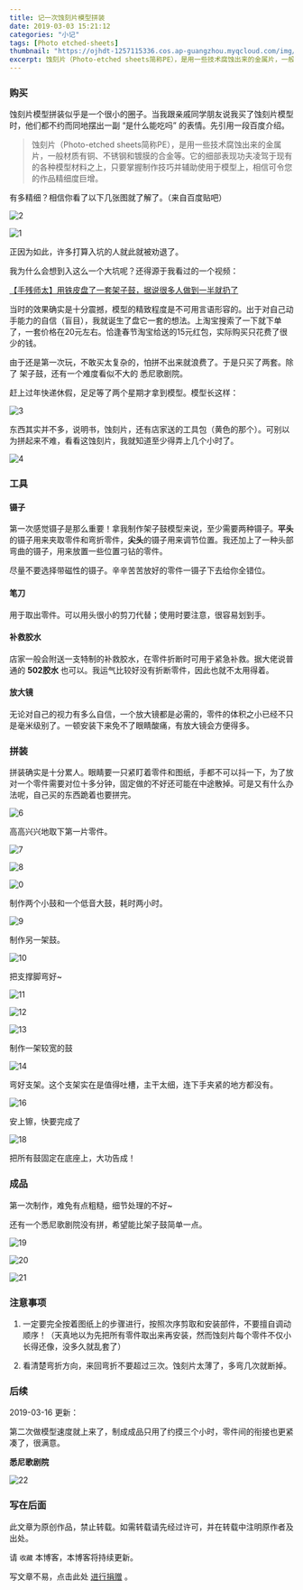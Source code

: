 ```yaml
---
title: 记一次蚀刻片模型拼装
date: 2019-03-03 15:21:12
categories: "小记"
tags: [Photo etched-sheets]
thumbnail: "https://ojhdt-1257115336.cos.ap-guangzhou.myqcloud.com/img/20190303/19.jpg"
excerpt: 蚀刻片（Photo-etched sheets简称PE），是用一些技术腐蚀出来的金属片，一般材质有铜、不锈钢和镀膜的合金等。它的细部表现功夫凌驾于现有的各种模型材料之上，只要掌握制作技巧并辅助使用于模型上，相信可令您的作品精细度巨增。
---
```

### 购买
蚀刻片模型拼装似乎是一个很小的圈子。当我跟亲戚同学朋友说我买了蚀刻片模型时，他们都不约而同地摆出一副 “是什么能吃吗” 的表情。先引用一段百度介绍。
>蚀刻片（Photo-etched sheets简称PE），是用一些技术腐蚀出来的金属片，一般材质有铜、不锈钢和镀膜的合金等。它的细部表现功夫凌驾于现有的各种模型材料之上，只要掌握制作技巧并辅助使用于模型上，相信可令您的作品精细度巨增。

有多精细？相信你看了以下几张图就了解了。（来自百度贴吧）

![2](https://ojhdt-1257115336.cos.ap-guangzhou.myqcloud.com/img/20190303/2.jpg)

![1](https://ojhdt-1257115336.cos.ap-guangzhou.myqcloud.com/img/20190303/1.jpg)

正因为如此，许多打算入坑的人就此就被劝退了。

我为什么会想到入这么一个大坑呢？还得源于我看过的一个视频：

[【手残师太】用铁皮盘了一套架子鼓，据说很多人做到一半就扔了](http://www.bilibili.com/video/av41909085)

当时的效果确实是十分震撼，模型的精致程度是不可用言语形容的。出于对自己动手能力的自信（盲目），我就诞生了盘它一套的想法。上淘宝搜索了一下就下单了，一套价格在20元左右。恰逢春节淘宝给送的15元红包，实际购买只花费了很少的钱。

由于还是第一次玩，不敢买太复杂的，怕拼不出来就浪费了。于是只买了两套。除了 架子鼓，还有一个难度看似不大的 悉尼歌剧院。

赶上过年快递休假，足足等了两个星期才拿到模型。模型长这样：

![3](https://ojhdt-1257115336.cos.ap-guangzhou.myqcloud.com/img/20190303/3.jpg)

东西其实并不多，说明书，蚀刻片，还有店家送的工具包（黄色的那个）。可别以为拼起来不难，看看这蚀刻片，我就知道至少得弄上几个小时了。

![4](https://ojhdt-1257115336.cos.ap-guangzhou.myqcloud.com/img/20190303/4.jpg)

### 工具

#### 镊子
第一次感觉镊子是那么重要！拿我制作架子鼓模型来说，至少需要两种镊子。**平头**的镊子用来夹取零件和弯折零件，**尖头**的镊子用来调节位置。我还加上了一种头部弯曲的镊子，用来放置一些位置刁钻的零件。

尽量不要选择带磁性的镊子。辛辛苦苦放好的零件一镊子下去给你全错位。

#### 笔刀

用于取出零件。可以用头很小的剪刀代替；使用时要注意，很容易划到手。

#### 补救胶水
店家一般会附送一支特制的补救胶水，在零件折断时可用于紧急补救。据大佬说普通的 **502胶水** 也可以。我运气比较好没有折断零件，因此也就不太用得着。

#### 放大镜
无论对自己的视力有多么自信，一个放大镜都是必需的，零件的体积之小已经不只是毫米级别了。一顿安装下来免不了眼睛酸痛，有放大镜会方便得多。

### 拼装
拼装确实是十分累人。眼睛要一只紧盯着零件和图纸，手都不可以抖一下，为了放对一个零件需要对位十多分钟，固定做的不好还可能在中途散掉。可是又有什么办法呢，自己买的东西跪着也要拼完。

![6](https://ojhdt-1257115336.cos.ap-guangzhou.myqcloud.com/img/20190303/6.jpg)

高高兴兴地取下第一片零件。

![7](https://ojhdt-1257115336.cos.ap-guangzhou.myqcloud.com/img/20190303/7.jpg)

![8](https://ojhdt-1257115336.cos.ap-guangzhou.myqcloud.com/img/20190303/8.jpg)

![0](https://ojhdt-1257115336.cos.ap-guangzhou.myqcloud.com/img/20190303/0.jpg)

制作两个小鼓和一个低音大鼓，耗时两小时。

![9](https://ojhdt-1257115336.cos.ap-guangzhou.myqcloud.com/img/20190303/9.jpg)

制作另一架鼓。

![10](https://ojhdt-1257115336.cos.ap-guangzhou.myqcloud.com/img/20190303/10.jpg)

把支撑脚弯好~

![11](https://ojhdt-1257115336.cos.ap-guangzhou.myqcloud.com/img/20190303/11.jpg)

![12](https://ojhdt-1257115336.cos.ap-guangzhou.myqcloud.com/img/20190303/12.jpg)

![13](https://ojhdt-1257115336.cos.ap-guangzhou.myqcloud.com/img/20190303/13.jpg)

制作一架较宽的鼓

![14](https://ojhdt-1257115336.cos.ap-guangzhou.myqcloud.com/img/20190303/14.jpg)

弯好支架。这个支架实在是值得吐槽，主干太细，连下手夹紧的地方都没有。

![16](https://ojhdt-1257115336.cos.ap-guangzhou.myqcloud.com/img/20190303/16.jpg)

安上镲，快要完成了

![18](https://ojhdt-1257115336.cos.ap-guangzhou.myqcloud.com/img/20190303/18.jpg)

把所有鼓固定在底座上，大功告成！

### 成品
第一次制作，难免有点粗糙，细节处理的不好~

还有一个悉尼歌剧院没有拼，希望能比架子鼓简单一点。

![19](https://ojhdt-1257115336.cos.ap-guangzhou.myqcloud.com/img/20190303/19.jpg)

![20](https://ojhdt-1257115336.cos.ap-guangzhou.myqcloud.com/img/20190303/20.jpg)

![21](https://ojhdt-1257115336.cos.ap-guangzhou.myqcloud.com/img/20190303/21.jpg)



### 注意事项
1. 一定要完全按着图纸上的步骤进行，按照次序剪取和安装部件，不要擅自调动顺序！（天真地以为先把所有零件取出来再安装，然而蚀刻片每个零件不仅小长得还像，没多久就乱套了）

2. 看清楚弯折方向，来回弯折不要超过三次。蚀刻片太薄了，多弯几次就断掉。

### 后续

2019-03-16 更新：

第二次做模型速度就上来了，制成成品只用了约摸三个小时，零件间的衔接也更紧凑了，很满意。

**悉尼歌剧院**

![22](https://ojhdt-1257115336.cos.ap-guangzhou.myqcloud.com/img/20190303/22.jpg)

### 写在后面
此文章为原创作品，禁止转载。如需转载请先经过许可，并在转载中注明原作者及出处。

请 `收藏` 本博客，本博客将持续更新。

写文章不易，点击此处 <a data-fancybox data-src="#modal" href="javascript:;" >进行捐赠</a> 。



 <div style="display: none;" id="modal" > 

 <p>写文章不易，请我喝一杯咖啡吧~ <br>
 <img src="https://blog.ojhdt.com/alipay.png" width="240" height="364" alt="支付宝" /> <img src="https://blog.ojhdt.com/wechat.png" width="240" height="364" alt="微信" /> <br>

点击<a href="https://blog.ojhdt.com/donate">此处</a>前往捐赠详情页。
 </p> 
 </div> 


#
<script async src="//pagead2.googlesyndication.com/pagead/js/adsbygoogle.js"></script>
<ins class="adsbygoogle"
     style="display:block; text-align:center;"
     data-ad-layout="in-article"
     data-ad-format="fluid"
     data-ad-client="ca-pub-1043177129475579"
     data-ad-slot="7254716173"></ins>
<script>
     (adsbygoogle = window.adsbygoogle || []).push({});
</script>